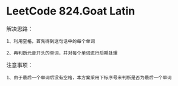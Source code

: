# LeetCode 824.Goat Latin

解决思路：
    
	1、利用空格，首先得到这句话中的每个单词
	
	2、再判断元音开头的单词，并对每个单词进行后期处理
	
注意事项：

    1、由于最后一个单词后没有空格，本方案采用下标序号来判断是否为最后一个单词